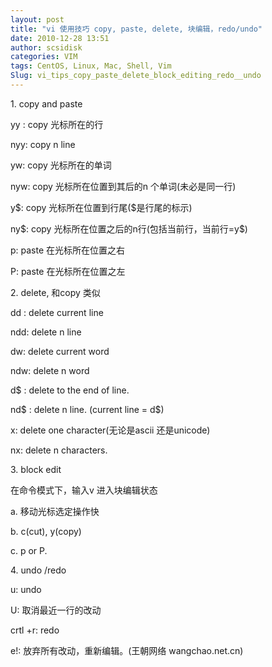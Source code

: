 ```yaml
---
layout: post
title: "vi 使用技巧 copy, paste, delete, 块编辑，redo/undo"
date: 2010-12-28 13:51
author: scsidisk
categories: VIM
tags: CentOS, Linux, Mac, Shell, Vim
Slug: vi_tips_copy_paste_delete_block_editing_redo__undo
---
```


​1. copy and paste

yy : copy 光标所在的行

nyy: copy n line

yw: copy 光标所在的单词

nyw: copy 光标所在位置到其后的n 个单词(未必是同一行)

y\$: copy 光标所在位置到行尾(\$是行尾的标示)

ny\$: copy 光标所在位置之后的n行(包括当前行，当前行=y\$)

p: paste 在光标所在位置之右

P: paste 在光标所在位置之左

​2. delete, 和copy 类似

dd : delete current line

ndd: delete n line

dw: delete current word

ndw: delete n word

d\$ : delete to the end of line.

nd\$ : delete n line. (current line = d\$)

x: delete one character(无论是ascii 还是unicode)

nx: delete n characters.

​3. block edit

在命令模式下，输入v 进入块编辑状态

​a. 移动光标选定操作快

​b. c(cut), y(copy)

​c. p or P.

​4. undo /redo

u: undo

U: 取消最近一行的改动

crtl +r: redo

e!: 放弃所有改动，重新编辑。(王朝网络 wangchao.net.cn)

<div class="posttagsblock">
</div>

